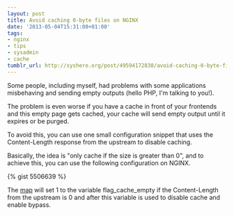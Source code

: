 ```yaml
---
layout: post
title: Avoid caching 0-byte files on NGINX
date: '2013-05-04T15:31:00+01:00'
tags:
- nginx
- tips
- sysadmin
- cache
tumblr_url: http://syshero.org/post/49594172838/avoid-caching-0-byte-files-on-nginx
---
```

Some people, including myself, had problems with some applications misbehaving and sending empty outputs (hello PHP, I'm talking to you!).

The problem is even worse if you have a cache in front of your frontends and this empty page gets cached, your cache will send empty output until it expires or be purged.
<!--more-->
To avoid this, you can use one small configuration snippet that uses the Content-Length response from the upstream to disable caching.

Basically, the idea is "only cache if the size is greater than 0", and to achieve this, you can use the following configuration on NGINX.

{% gist 5506639 %}

The [map](http://nginx.org/en/docs/http/ngx_http_map_module.html) will set 1 to the variable flag_cache_empty if the Content-Length from the upstream is 0 and after this variable is used to disable cache and enable bypass.
